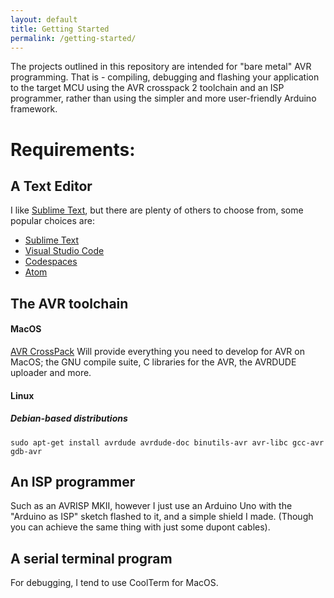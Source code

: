 ```yaml
---
layout: default
title: Getting Started
permalink: /getting-started/
---
```


The projects outlined in this repository are intended for "bare metal" AVR programming. That is - compiling, debugging and flashing your application to the target MCU using the AVR crosspack 2 toolchain and an ISP programmer, rather than using the simpler and more user-friendly Arduino framework.

# Requirements:

## A Text Editor
I like [Sublime Text][Sublime_Text_URL], but there are plenty of others to choose from, some popular choices are:
- [Sublime Text][Sublime_Text_URL]
- [Visual Studio Code][VS_Code_URL]
- [Codespaces][Codespaces_URL]
- [Atom][Atom_URL]
## The AVR toolchain
#### MacOS
[AVR CrossPack][AVR_Crosspack_URL] Will provide everything you need to develop for AVR on MacOS; the GNU compile suite, C libraries for the AVR, the AVRDUDE uploader and more.
#### Linux
   ##### Debian-based distributions
   `sudo apt-get install avrdude avrdude-doc binutils-avr avr-libc gcc-avr gdb-avr`

## An ISP programmer
Such as an AVRISP MKII, however I just use an Arduino Uno with the "Arduino as ISP" sketch flashed to it, and a simple shield I made. (Though you can achieve the same thing with just some dupont cables).
## A serial terminal program
For debugging, I tend to use CoolTerm for MacOS.






[Sublime_Text_URL]: http://www.sublimetext.com/
[VS_Code_URL]: https://code.visualstudio.com/
[Codespaces_URL]: https://github.com/features/codespaces
[Atom_URL]: https://github.com/features/codespaces

[AVR_Crosspack_URL]: https://www.obdev.at/products/crosspack/index.html